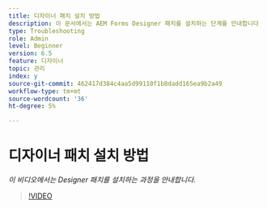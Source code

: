 ```yaml
---
title: 디자이너 패치 설치 방법
description: 이 문서에서는 AEM Forms Designer 패치를 설치하는 단계를 안내합니다
type: Troubleshooting
role: Admin
level: Beginner
version: 6.5
feature: 디자이너
topic: 관리
index: y
source-git-commit: 462417d384c4aa5d99110f1b8dadd165ea9b2a49
workflow-type: tm+mt
source-wordcount: '36'
ht-degree: 5%

---
```



# 디자이너 패치 설치 방법

*이 비디오에서는 Designer 패치를 설치하는 과정을 안내합니다.*

>[!VIDEO](https://video.tv.adobe.com/v/335504?quality=9&learn=on)

